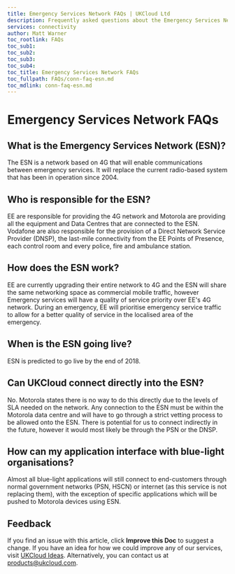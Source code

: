 ```yaml
---
title: Emergency Services Network FAQs | UKCloud Ltd
description: Frequently asked questions about the Emergency Services Network (ESN)
services: connectivity
author: Matt Warner
toc_rootlink: FAQs
toc_sub1: 
toc_sub2:
toc_sub3:
toc_sub4:
toc_title: Emergency Services Network FAQs
toc_fullpath: FAQs/conn-faq-esn.md
toc_mdlink: conn-faq-esn.md
---
```


# Emergency Services Network FAQs

## What is the Emergency Services Network (ESN)?

The ESN is a network based on 4G that will enable communications between emergency services. It will replace the current radio-based system that has been in operation since 2004.

## Who is responsible for the ESN?

EE are responsible for providing the 4G network and Motorola are providing all the equipment and Data Centres that are connected to the ESN. Vodafone are also responsible for the provision of a Direct Network Service Provider (DNSP), the last-mile connectivity from the EE Points of Presence, each control room and every police, fire and ambulance station.

## How does the ESN work?

EE are currently upgrading their entire network to 4G and the ESN will share the same networking space as commercial mobile traffic, however Emergency services will have a quality of service priority over EE's 4G network. During an emergency, EE will prioritise emergency service traffic to allow for a better quality of service in the localised area of the emergency.

## When is the ESN going live?

ESN is predicted to go live by the end of 2018.

## Can UKCloud connect directly into the ESN?

No. Motorola states there is no way to do this directly due to the levels of SLA needed on the network. Any connection to the ESN must be within the Motorola data centre and will have to go through a strict vetting process to be allowed onto the ESN. There is potential for us to connect indirectly in the future, however it would most likely be through the PSN or the DNSP.

## How can my application interface with blue-light organisations?

Almost all blue-light applications will still connect to end-customers through normal government networks (PSN, HSCN) or internet (as this service is not replacing them), with the exception of specific applications which will be pushed to Motorola devices using ESN.

## Feedback

If you find an issue with this article, click **Improve this Doc** to suggest a change. If you have an idea for how we could improve any of our services, visit [UKCloud Ideas](https://ideas.ukcloud.com). Alternatively, you can contact us at <products@ukcloud.com>.